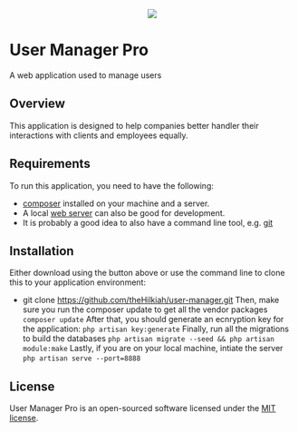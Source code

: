 <p align="center">
<img src="https://pavement.engineering.asu.edu/wp-content/uploads/2012/12/Holbrook-Asphalt-logo2-300x126.png">
</p>

# User Manager Pro

A web application used to manage users

## Overview
This application is designed to help companies better handler their interactions with clients and employees equally.

## Requirements
To run this application, you need to have the following: 
 - [composer](https://getcomposer.org/download/) installed on your machine and a server. 
 - A local [web server](http://www.wampserver.com/en/) can also be good for development. 
 - It is probably a good idea to also have a command line tool, e.g. [git](https://git-scm.com/)

## Installation
Either download using the button above or use the command line to clone this to your application environment:
- git clone https://github.com/theHilkiah/user-manager.git
Then, make sure you run the composer update to get all the vendor packages
    ``composer update``
After that, you should generate an ecnryption key for the application:
    ``php artisan key:generate``
Finally, run all the migrations to build the databases
    ``php artisan migrate --seed && php artisan module:make``
Lastly, if you are on your local machine, intiate the server
    ``php artisan serve --port=8888``

## License

User Manager Pro is an open-sourced software licensed under the [MIT license](https://opensource.org/licenses/MIT).
